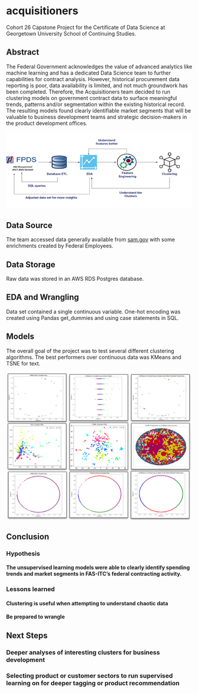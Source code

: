 # acquisitioners
Cohort 26 Capstone Project for the Certificate of Data Science at Georgetown University School of Continuing Studies.

## Abstract
The Federal Government acknowledges the value of advanced analytics like machine learning and has a dedicated Data Science team to further capabilities for contract analysis. However, historical procurement data reporting is poor, data availability is limited, and not much groundwork has been completed.  Therefore, the Acquisitioners team decided to run clustering models on government contract data to surface meaningful trends, patterns and/or segmentation within the existing historical record. The resulting models found clearly identifiable market segments that will be valuable to business development teams and strategic decision-makers in the product development offices.

![alt text](https://github.com/georgetown-analytics/acquisitioners/blob/46f6efd98b2d3640c0eb541d00395802e309f387/images/Pipeline.png)

## Data Source

The team accessed data generally available from [sam.gov](https://sam.gov/content/contract-data) with some enrichments created by Federal Employees.

## Data Storage

Raw data was stored in an AWS RDS Postgres database.

## EDA and Wrangling

Data set contained a single continuous variable.  One-hot encoding was created using Pandas get_dummies and using case statements in SQL.

## Models
The overall goal of the project was to test several different clustering algorithms.  The best performers over continuous data was KMeans and TSNE for text.

![alt text](https://github.com/georgetown-analytics/acquisitioners/blob/fcaa319120518f02faa8b5fad6df963f0e8b5050/images/ClusteringModels.png)

## Conclusion

### Hypothesis

#### The unsupervised learning models were able to clearly identify spending trends and market segments in FAS-ITC’s federal contracting activity.

### Lessons learned

#### Clustering is useful when attempting to understand chaotic data
#### Be prepared to wrangle

## Next Steps

### Deeper analyses of interesting clusters for business development
### Selecting product or customer sectors to run supervised learning on for deeper tagging or product recommendation
